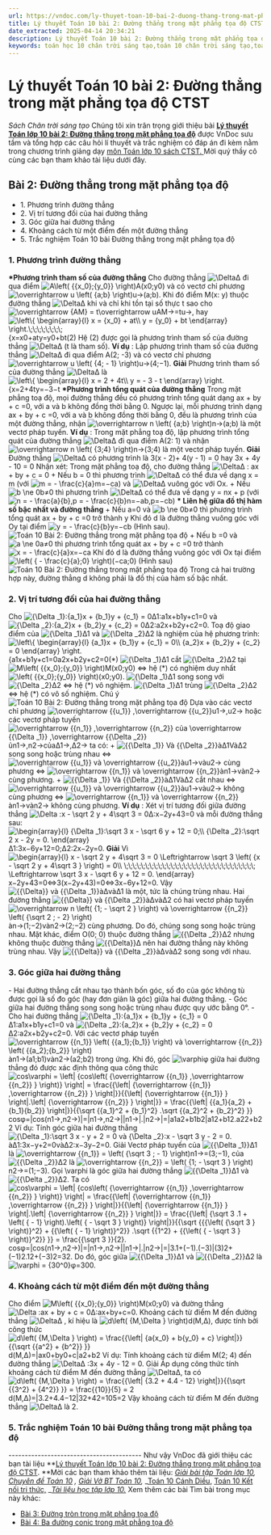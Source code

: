 ```yaml
---
url: https://vndoc.com/ly-thuyet-toan-10-bai-2-duong-thang-trong-mat-phang-toa-do-ctst-294132
title: Lý thuyết Toán 10 bài 2: Đường thẳng trong mặt phẳng tọa độ CTST - Sách Chân trời sáng tạo - VnDoc.com
date_extracted: 2025-04-14 20:34:21
description: Lý thuyết Toán 10 bài 2: Đường thẳng trong mặt phẳng tọa độ CTST được VnDoc sưu tầm và giới thiệu  để tham khảo chuẩn bị cho bài giảng học kì mới sắp tới đây của mình.
keywords: toán học 10 chân trời sáng tạo,toán 10 chân trời sáng tạo,toán 10,lý thuyết toán 10 chân trời sáng tạo,lý thuyết toán học 10 CTST,Toán lớp 10,ôn tập lý thuyết toán lớp 10,lý thuyết môn toán 10,lý thuyết toán 10 CTST,Lý thuyết môn toán 10 bài 2,Đường thẳng trong mặt phẳng tọa độ,trắc nghiệm toán 10 CTST,Lý thuyết toán 10 bài 2 CTST,trắc nghiệm bài Đường thẳng trong mặt phẳng tọa độ
---
```


# Lý thuyết Toán 10 bài 2: Đường thẳng trong mặt phẳng tọa độ CTST
 _Sách Chân trời sáng tạo_
Chúng tôi xin trân trọng giới thiệu bài **[Lý thuyết Toán lớp 10 bài 2: Đường thẳng trong mặt phẳng tọa độ](<https://vndoc.com/ly-thuyet-toan-10-bai-2-duong-thang-trong-mat-phang-toa-do-ctst-294132>)** được VnDoc sưu tầm và tổng hợp các câu hỏi lí thuyết và trắc nghiệm có đáp án đi kèm nằm trong chương trình giảng dạy [môn Toán lớp 10 sách CTST. ](<https://vndoc.com/toan-10-chan-troi-sang-tao-tap1>)Mời quý thầy cô cùng các bạn tham khảo tài liệu dưới đây.
## Bài 2: Đường thẳng trong mặt phẳng tọa độ
  * 1\. Phương trình đường thẳng
  * 2\. Vị trí tương đối của hai đường thẳng
  * 3\. Góc giữa hai đường thẳng
  * 4\. Khoảng cách từ một điểm đến một đường thẳng
  * 5\. Trắc nghiệm Toán 10 bài Đường thẳng trong mặt phẳng tọa độ 

### 1\. Phương trình đường thẳng
**\*Phương trình tham số của đường thẳng**
Cho đường thẳng ![\\Delta](https://i.vdoc.vn/data/image/blank.png)Δ đi qua điểm ![A\\left\( {{x_0};{y_0}} \\right\)](https://i.vdoc.vn/data/image/blank.png)A\(x0;y0\) và có vectơ chỉ phương ![\\overrightarrow u \\left\( {a;b} \\right\)](https://i.vdoc.vn/data/image/blank.png)u→\(a;b\). Khi đó điểm M\(x: y\) thuộc đường thẳng ![\\Delta](https://i.vdoc.vn/data/image/blank.png)Δ khi và chỉ khi tồn tại số thực t sao cho ![\\overrightarrow {AM} = t\\overrightarrow u](https://i.vdoc.vn/data/image/blank.png)AM→=tu→, hay
![\\left\\{ \\begin{array}{l}
x = {x_0} + at\\\\
y = {y_0} + bt
\\end{array} \\right.\\;\\;\\;\\;\\;\\;\\;\\;](https://i.vdoc.vn/data/image/blank.png)\{x=x0+aty=y0+bt\(2\)
Hệ \(2\) được gọi là phương trình tham số của đường thẳng ![\\Delta](https://i.vdoc.vn/data/image/blank.png)Δ \(t là tham số\).
**Ví dụ** : Lập phương trình tham số của đường thẳng ![\\Delta](https://i.vdoc.vn/data/image/blank.png)Δ đi qua điểm A\(2; -3\) và có vectơ chỉ phương ![\\overrightarrow u \\left\( {4; - 1} \\right\)](https://i.vdoc.vn/data/image/blank.png)u→\(4;−1\).
**Giải**
Phương trình tham số của đường thẳng ![\\Delta](https://i.vdoc.vn/data/image/blank.png)Δ là ![\\left\\{ \\begin{array}{l}
x = 2 + 4t\\\\
y = - 3 - t
\\end{array} \\right.](https://i.vdoc.vn/data/image/blank.png)\{x=2+4ty=−3−t
**\*Phương trình tổng quát của đường thẳng**
Trong mặt phẳng toạ độ, mọi đường thẳng đều có phương trình tổng quát dạng ax + by + c =0, với a và b không đồng thời bằng 0. Ngược lại, mỗi phương trình dạng ax + by + c =0, với a và b không đồng thời bằng 0, đều là phương trình của một đường thẳng, nhận ![\\overrightarrow n \\left\( {a;b} \\right\)](https://i.vdoc.vn/data/image/blank.png)n→\(a;b\) là một vectơ pháp tuyến.
**Ví dụ** : Trong mặt phẳng toạ độ, lập phương trình tổng quát của đường thẳng ![\\Delta](https://i.vdoc.vn/data/image/blank.png)Δ đi qua điểm A\(2: 1\) và nhận ![\\overrightarrow n \\left\( {3;4} \\right\)](https://i.vdoc.vn/data/image/blank.png)n→\(3;4\) là một vectơ pháp tuyến.
**Giải**
Đường thẳng ![\\Delta](https://i.vdoc.vn/data/image/blank.png)Δ có phương trình là 3\(x - 2\)+ 4\(y - 1\) = 0 hay 3x + 4y - 10 = 0
Nhận xét: Trong mặt phẳng toạ độ, cho đường thẳng ![\\Delta](https://i.vdoc.vn/data/image/blank.png)Δ : ax + by + c = 0
\+ Nếu b = 0 thì phương trình ![\\Delta](https://i.vdoc.vn/data/image/blank.png)Δ có thể đưa về dạng x = m \(với ![m = - \\frac{c}{a}](https://i.vdoc.vn/data/image/blank.png)m=−ca\) và ![\\Delta](https://i.vdoc.vn/data/image/blank.png)Δ vuông góc với Ox.
\+ Nếu ![b \\ne 0](https://i.vdoc.vn/data/image/blank.png)b≠0 thì phương trình ![\\Delta](https://i.vdoc.vn/data/image/blank.png)Δ có thể đưa về dạng y = nx + p \(với ![n = - \\frac{a}{b},p = - \\frac{c}{b}](https://i.vdoc.vn/data/image/blank.png)n=−ab,p=−cb\)
**\* Liên hệ giữa đồ thị hàm số bậc nhất và đường thẳng**
\+ Nếu a=0 và ![b \\ne 0](https://i.vdoc.vn/data/image/blank.png)b≠0 thì phương trình tổng quát ax + by + c =0 trở thành y
Khi đó d là đường thẳng vuông góc với Oy tại điểm ![y = - \\frac{c}{b}](https://i.vdoc.vn/data/image/blank.png)y=−cb \(Hình sau\).
![Toán 10 Bài 2: Đường thẳng trong mặt phẳng tọa độ](https://i.vdoc.vn/data/image/2023/04/12/toan-10-chuong9-bai-2-ctst-2.jpg)
\+ Nếu b =0 và ![a \\ne 0](https://i.vdoc.vn/data/image/blank.png)a≠0 thì phương trình tổng quát ax + by + c =0 trở thành ![x = - \\frac{c}{a}](https://i.vdoc.vn/data/image/blank.png)x=−ca
Khí đó d là đường thẳng vuông góc với Ox tại điểm ![\\left\( { - \\frac{c}{a};0} \\right\)](https://i.vdoc.vn/data/image/blank.png)\(−ca;0\) \(Hình sau\)
![Toán 10 Bài 2: Đường thẳng trong mặt phẳng tọa độ](https://i.vdoc.vn/data/image/2023/04/12/toan-10-chuong9-bai-2-ctst-1.jpg)
Trong cả hai trường hợp này, đường thẳng d không phải là đồ thị của hàm số bậc nhất.
### 2\. Vị trí tương đối của hai đường thẳng
Cho ![{\\Delta _1}:{a_1}x + {b_1}y + {c_1} = 0](https://i.vdoc.vn/data/image/blank.png)Δ1:a1x+b1y+c1=0 và ![{\\Delta _2}:{a_2}x + {b_2}y + {c_2} = 0](https://i.vdoc.vn/data/image/blank.png)Δ2:a2x+b2y+c2=0.
Toạ độ giao điểm của ![{\\Delta _1}](https://i.vdoc.vn/data/image/blank.png)Δ1 và ![{\\Delta _2}](https://i.vdoc.vn/data/image/blank.png)Δ2 là nghiệm của hệ phương trình:
![\\left\\{ \\begin{array}{l}
{a_1}x + {b_1}y + {c_1} = 0\\\\
{a_2}x + {b_2}y + {c_2} = 0
\\end{array} \\right.](https://i.vdoc.vn/data/image/blank.png)\{a1x+b1y+c1=0a2x+b2y+c2=0\(\*\)
![{\\Delta _1}](https://i.vdoc.vn/data/image/blank.png)Δ1 cắt ![{\\Delta _2}](https://i.vdoc.vn/data/image/blank.png)Δ2 tại ![M\\left\( {{x_0};{y_0}} \\right\)](https://i.vdoc.vn/data/image/blank.png)M\(x0;y0\) ⇔ hệ \(\*\) có nghiệm duy nhất ![\\left\( {{x_0};{y_0}} \\right\)](https://i.vdoc.vn/data/image/blank.png)\(x0;y0\).
![{\\Delta _1}](https://i.vdoc.vn/data/image/blank.png)Δ1 song song với ![{\\Delta _2}](https://i.vdoc.vn/data/image/blank.png)Δ2 ⇔ hệ \(\*\) vô nghiệm.
![{\\Delta _1}](https://i.vdoc.vn/data/image/blank.png)Δ1 trùng ![{\\Delta _2}](https://i.vdoc.vn/data/image/blank.png)Δ2 ⇔ hệ \(\*\) có vô số nghiệm.
Chú ý
![Toán 10 Bài 2: Đường thẳng trong mặt phẳng tọa độ](https://i.vdoc.vn/data/image/2023/04/12/toan-10-chuong9-bai-2-ctst.jpg)
Dựa vào các vectơ chỉ phương ![\\overrightarrow {{u_1}} ,\\overrightarrow {{u_2}}](https://i.vdoc.vn/data/image/blank.png)u1→,u2→ hoặc các vectơ pháp tuyến ![\\overrightarrow {{n_1}} ,\\overrightarrow {{n_2}} của \\overrightarrow {{\\Delta _1}} ,\\overrightarrow {{\\Delta _2}}](https://i.vdoc.vn/data/image/blank.png)ủn1→,n2→củaΔ1→,Δ2→ ta có:
\+ ![{{\\Delta _1}} Và {{\\Delta _2}}](https://i.vdoc.vn/data/image/blank.png)àΔ1VàΔ2 song song hoặc trùng nhau ⇔ ![\\overrightarrow {{u_1}} và \\overrightarrow {{u_2}}](https://i.vdoc.vn/data/image/blank.png)àu1→vàu2→ cùng phương ⇔ ![\\overrightarrow {{n_1}} và \\overrightarrow {{n_2}}](https://i.vdoc.vn/data/image/blank.png)àn1→vàn2→ cùng phương.
\+ ![{{\\Delta _1}} Và {{\\Delta _2}}](https://i.vdoc.vn/data/image/blank.png)àΔ1VàΔ2 cắt nhau ⇔ ![\\overrightarrow {{u_1}} và \\overrightarrow {{u_2}}](https://i.vdoc.vn/data/image/blank.png)àu1→vàu2→ không cùng phương ⇔ ![\\overrightarrow {{n_1}} và \\overrightarrow {{n_2}}](https://i.vdoc.vn/data/image/blank.png)àn1→vàn2→ không cùng phương.
**Ví dụ** : Xét vị trí tương đối giữa đường thẳng ![\\Delta :x - \\sqrt 2 y + 4\\sqrt 3 = 0](https://i.vdoc.vn/data/image/blank.png)Δ:x−2y+43=0 và mỗi đường thẳng sau:
![\\begin{array}{l}
{\\Delta _1}:\\sqrt 3 x - \\sqrt 6 y + 12 = 0;\\\\
{\\Delta _2}:\\sqrt 2 x - 2y = 0.
\\end{array}](https://i.vdoc.vn/data/image/blank.png)Δ1:3x−6y+12=0;Δ2:2x−2y=0.
**Giải**
Vì ![\\begin{array}{l}
x - \\sqrt 2 y + 4\\sqrt 3 = 0 \\Leftrightarrow \\sqrt 3 \\left\( {x - \\sqrt 2 y + 4\\sqrt 3 } \\right\) = 0\\\\
\\;\\;\\;\\;\\;\\;\\;\\;\\;\\;\\;\\;\\;\\;\\;\\;\\;\\;\\;\\;\\;\\;\\;\\;\\;\\;\\;\\;\\;\\;\\; \\Leftrightarrow \\sqrt 3 x - \\sqrt 6 y + 12 = 0.
\\end{array}](https://i.vdoc.vn/data/image/blank.png)x−2y+43=0⇔3\(x−2y+43\)=0⇔3x−6y+12=0.
Vậy ![{{\\Delta}} và {{\\Delta _1}}](https://i.vdoc.vn/data/image/blank.png)àΔvàΔ1 là một, tức là chúng trùng nhau.
Hai đường thẳng ![{{\\Delta}} và {{\\Delta _2}}](https://i.vdoc.vn/data/image/blank.png)àΔvàΔ2 có hai vectơ pháp tuyến ![\\overrightarrow n \\left\( {1; - \\sqrt 2 } \\right\) và \\overrightarrow {{n_2}} \\left\( {\\sqrt 2 ; - 2} \\right\)](https://i.vdoc.vn/data/image/blank.png)àn→\(1;−2\)vàn2→\(2;−2\) cùng phương.
Do đó, chúng song song hoặc trùng nhau. Mặt khác, điểm O\(0; 0\) thuộc đường thẳng ![{{\\Delta _2}}](https://i.vdoc.vn/data/image/blank.png)Δ2 nhưng không thuộc đường thẳng ![{{\\Delta}}](https://i.vdoc.vn/data/image/blank.png)Δ nên hai đường thẳng này không trùng nhau.
Vậy ![{{\\Delta}} và {{\\Delta _2}}](https://i.vdoc.vn/data/image/blank.png)àΔvàΔ2 song song với nhau.
### 3\. Góc giữa hai đường thẳng
\- Hai đường thẳng cắt nhau tạo thành bốn góc, số đo của góc không tù được gọi là số đo góc \(hay đơn giản là góc\) giữa hai đường thẳng.
\- Góc giữa hai đường thẳng song song hoặc trùng nhau được quy ước bằng 0°.
\- Cho hai đường thẳng
![{\\Delta _1}:{a_1}x + {b_1}y + {c_1} = 0](https://i.vdoc.vn/data/image/blank.png)Δ1:a1x+b1y+c1=0 và ![{\\Delta _2}:{a_2}x + {b_2}y + {c_2} = 0](https://i.vdoc.vn/data/image/blank.png)Δ2:a2x+b2y+c2=0.
Với các vectơ pháp tuyến ![\\overrightarrow {{n_1}} \\left\( {{a_1};{b_1}} \\right\) và \\overrightarrow {{n_2}} \\left\( {{a_2};{b_2}} \\right\)](https://i.vdoc.vn/data/image/blank.png)àn1→\(a1;b1\)vàn2→\(a2;b2\) trong ứng. Khi đó, góc ![\\varphi](https://i.vdoc.vn/data/image/blank.png)φ giữa hai đường thẳng đó được xác định thông qua công thức
![cos\\varphi = \\left| {cos\\left\( {\\overrightarrow {{n_1}} ,\\overrightarrow {{n_2}} } \\right\)} \\right| = \\frac{{\\left| {\\overrightarrow {{n_1}} ,\\overrightarrow {{n_2}} } \\right|}}{{\\left| {\\overrightarrow {{n_1}} } \\right|.\\left| {\\overrightarrow {{n_2}} } \\right|}} = \\frac{{\\left| {{a_1}{a_2} + {b_1}{b_2}} \\right|}}{{\\sqrt {{a_1}^2 + {b_1}^2} .\\sqrt {{a_2}^2 + {b_2}^2} }}](https://i.vdoc.vn/data/image/blank.png)cosφ=|cos\(n1→,n2→\)|=|n1→,n2→||n1→|.|n2→|=|a1a2+b1b2|a12+b12.a22+b22
Ví dụ: Tính góc giữa hai đường thẳng
![{\\Delta _1}:\\sqrt 3 x - y + 2 = 0 và {\\Delta _2}:x - \\sqrt 3 y - 2 = 0.](https://i.vdoc.vn/data/image/blank.png)àΔ1:3x−y+2=0vàΔ2:x−3y−2=0.
Giải
Vectơ pháp tuyến của ![{{\\Delta _1}}](https://i.vdoc.vn/data/image/blank.png)Δ1 là ![\\overrightarrow {{n_1}} = \\left\( {\\sqrt 3 ; - 1} \\right\)](https://i.vdoc.vn/data/image/blank.png)n1→=\(3;−1\), của ![{{\\Delta _2}}](https://i.vdoc.vn/data/image/blank.png)Δ2 là ![\\overrightarrow {{n_2}} = \\left\( {1; - \\sqrt 3 } \\right\)](https://i.vdoc.vn/data/image/blank.png)n2→=\(1;−3\).
Gọi \varphi là góc giữa hai đường thẳng ![{{\\Delta _1}}](https://i.vdoc.vn/data/image/blank.png)Δ1 và ![{{\\Delta _2}}](https://i.vdoc.vn/data/image/blank.png)Δ2. Ta có
![cos\\varphi = \\left| {cos\\left\( {\\overrightarrow {{n_1}} ,\\overrightarrow {{n_2}} } \\right\)} \\right| = \\frac{{\\left| {\\overrightarrow {{n_1}} ,\\overrightarrow {{n_2}} } \\right|}}{{\\left| {\\overrightarrow {{n_1}} } \\right|.\\left| {\\overrightarrow {{n_2}} } \\right|}} = \\frac{{\\left| {\\sqrt 3 .1 + \\left\( { - 1} \\right\).\\left\( { - \\sqrt 3 } \\right\)} \\right|}}{{\\sqrt {{{\\left\( {\\sqrt 3 } \\right\)}^2} + {{\\left\( { - 1} \\right\)}^2}} .\\sqrt {{1^2} + {{\\left\( { - \\sqrt 3 } \\right\)}^2}} }} = \\frac{{\\sqrt 3 }}{2}.](https://i.vdoc.vn/data/image/blank.png)cosφ=|cos\(n1→,n2→\)|=|n1→,n2→||n1→|.|n2→|=|3.1+\(−1\).\(−3\)|\(3\)2+\(−1\)2.12+\(−3\)2=32.
Do đó, góc giữa ![{{\\Delta _1}}](https://i.vdoc.vn/data/image/blank.png)Δ1 và ![{{\\Delta _2}}](https://i.vdoc.vn/data/image/blank.png)Δ2 là ![\\varphi = {30^0}](https://i.vdoc.vn/data/image/blank.png)φ=300.
### 4\. Khoảng cách từ một điểm đến một đường thẳng
Cho điểm ![M\\left\( {{x_0};{y_0}} \\right\)](https://i.vdoc.vn/data/image/blank.png)M\(x0;y0\) và đường thẳng ![\\Delta :ax + by + c = 0](https://i.vdoc.vn/data/image/blank.png)Δ:ax+by+c=0. Khoảng cách từ điểm M đến đường thẳng ![\\Delta](https://i.vdoc.vn/data/image/blank.png)Δ , kí hiệu là ![d\\left\( {M,\\Delta } \\right\)](https://i.vdoc.vn/data/image/blank.png)d\(M,Δ\), được tính bởi công thức
![d\\left\( {M,\\Delta } \\right\) = \\frac{{\\left| {a{x_0} + b{y_0} + c} \\right|}}{{\\sqrt {{a^2} + {b^2}} }}](https://i.vdoc.vn/data/image/blank.png)d\(M,Δ\)=|ax0+by0+c|a2+b2
Ví dụ: Tính khoảng cách từ điểm M\(2; 4\) đến đường thẳng ![\\Delta](https://i.vdoc.vn/data/image/blank.png)Δ :3x + 4y - 12 = 0.
Giải
Áp dụng công thức tính khoảng cách từ điểm M đến đường thẳng ![\\Delta](https://i.vdoc.vn/data/image/blank.png)Δ, ta có
![d\\left\( {M,\\Delta } \\right\) = \\frac{{\\left| {3.2 + 4.4 - 12} \\right|}}{{\\sqrt {{3^2} + {4^2}} }} = \\frac{{10}}{5} = 2](https://i.vdoc.vn/data/image/blank.png)d\(M,Δ\)=|3.2+4.4−12|32+42=105=2
Vậy khoảng cách từ điểm M đến đường thẳng ![\\Delta](https://i.vdoc.vn/data/image/blank.png)Δ là 2.
### 5\. Trắc nghiệm Toán 10 bài Đường thẳng trong mặt phẳng tọa độ
\-----------------------------------------
Như vậy VnDoc đã giới thiệu các bạn tài liệu **[Lý thuyết Toán lớp 10 bài 2: Đường thẳng trong mặt phẳng tọa độ CTST](<https://vndoc.com/ly-thuyet-toan-10-bai-2-duong-thang-trong-mat-phang-toa-do-ctst-294132>). **Mời các bạn tham khảo thêm tài liệu: _[Giải bài tập Toán lớp 10](<https://vndoc.com/giai-toan-lop10>),_ _[Chuyên đề Toán 10](<https://vndoc.com/chuyen-de-toan10>)_ _,_ _[Giải Vở BT Toán 10](<https://vndoc.com/giai-vo-bt-toan10>),_ _[Toán 10 Cánh Diều](<https://vndoc.com/toan-10-canh-dieu-tap1>), [Toán 10 Kết nối tri thức,](<https://vndoc.com/toan-10-ket-noi-tri-thuc-tap1>) __[Tài liệu học tập lớp 10.](<https://vndoc.com/tai-lieu-hoc-tap-lop10>)_
Xem thêm các bài Tìm bài trong mục này khác:
  * [Bài 3: Đường tròn trong mặt phẳng tọa độ](</ly-thuyet-toan-10-bai-3-duong-tron-trong-mat-phang-toa-do-ctst-294134>)
  * [Bài 4: Ba đường conic trong mặt phẳng tọa độ](</ly-thuyet-toan-10-bai-4-ba-duong-conic-trong-mat-phang-toa-do-ctst-294137>)

